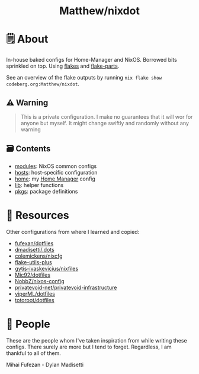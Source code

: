 <h1 align="center">Matthew/nixdot</h1>

# 🗒 About

In-house baked configs for Home-Manager and NixOS. Borrowed bits sprinkled on
top. Using [flakes](https://nixos.wiki/wiki/Flakes) and
[flake-parts](https://github.com/hercules-ci/flake-parts).

See an overview of the flake outputs by running
`nix flake show codeberg.org:Matthew/nixdot`.

## ⚠ Warning

> This is a private configuration. I make no guarantees that it will wor for anyone but myself. It might change swiftly and randomly without any warning

## 🗃️ Contents

- [modules](modules): NixOS common configs
- [hosts](hosts): host-specific configuration
- [home](home): my [Home Manager](https://github.com/nix-community/home-manager) config
- [lib](lib): helper functions
- [pkgs](pkgs): package definitions

# 💾 Resources

Other configurations from where I learned and copied:

- [fufexan/dotfiles](https://github.com/fufexan/dotfiles)
- [dmadisetti/.dots](https://github.com/dmadisetti/.dots)
- [colemickens/nixcfg](https://github.com/colemickens/nixcfg)
- [flake-utils-plus](https://github.com/gytis-ivaskevicius/flake-utils-plus)
- [gytis-ivaskevicius/nixfiles](https://github.com/gytis-ivaskevicius/nixfiles)
- [Mic92/dotfiles](https://github.com/Mic92/dotfiles)
- [NobbZ/nixos-config](https://github.com/NobbZ/nixos-config)
- [privatevoid-net/privatevoid-infrastructure](https://github.com/privatevoid-net/privatevoid-infrastructure)
- [viperML/dotfiles](https://github.com/viperML/dotfiles)
- [totoroot/dotfiles](https://codeberg.org/totoroot/dotfiles)


# 👥 People

These are the people whom I've taken inspiration from while writing these
configs. There surely are more but I tend to forget. Regardless, I am thankful
to all of them.

Mihai Fufezan - Dylan Madisetti 
